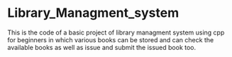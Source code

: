 # Library_Managment_system
This is the code of a basic project of library managment system using cpp for beginners in which various books can be stored and can check the available books as well as issue and submit the issued book too.
